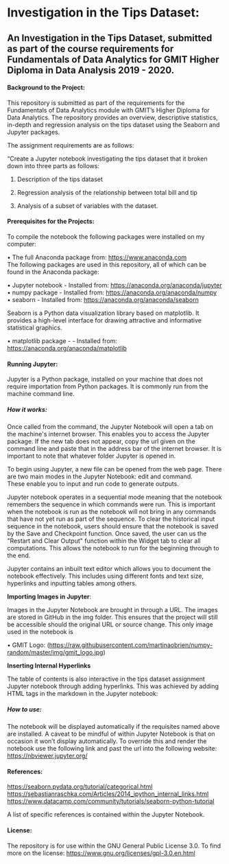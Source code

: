 # Investigation in the Tips Dataset:

## An Investigation in the Tips Dataset, submitted as part of the course requirements for Fundamentals of Data Analytics for GMIT Higher Diploma in Data Analysis 2019 - 2020.


#### Background to the Project:

This repository is submitted as part of the requirements for the Fundamentals of Data Analytics module with GMIT’s Higher Diploma for Data Analytics. The repository provides an overview, descriptive statistics, in-depth and regression analysis on the tips dataset using the Seaborn and Jupyter packages.

The assignment requirements are as follows: <br>

“Create a Jupyter notebook investigating the tips dataset that it broken down into three parts as follows:<br>

1.	Description of the tips dataset <br>

2.	Regression analysis of the relationship between total bill and tip <br>

3.	Analysis of a subset of variables with the dataset.<br>

#### Prerequisites for the Projects:

To compile the notebook the following packages were installed on my computer:<br>

• The full Anaconda package from: https://www.anaconda.com <br>
The following packages are used in this repository, all of which can be found in the Anaconda package:<br>

• Jupyter notebook - Installed from: https://anaconda.org/anaconda/jupyter<br>
• numpy package - Installed from: https://anaconda.org/anaconda/numpy<br>
• seaborn - Installed from: https://anaconda.org/anaconda/seaborn<br>

Seaborn is a Python data visualization library based on matplotlib. It provides a high-level interface for drawing attractive and informative statistical graphics.

• matplotlib package - - Installed from: https://anaconda.org/anaconda/matplotlib

#### Running Jupyter:

Jupyter is a Python package, installed on your machine that does not require importation from Python packages. It is commonly run from the machine command line. 

##### How it works:

Once called from the command, the Jupyter Notebook will open a tab on the machine's internet browser. This enables you to access the Jupyter package. If the new tab does not appear, copy the url given on the command line and paste that in the address bar of the internet browser. It is important to note that whatever folder Jupyter is opened in.<br>

To begin using Jupyter, a new file can be opened from the web page. There are two main modes in the Jupyter Notebook: edit and command. <br>
These enable you to input and run code to generate outputs.

Jupyter notebook operates in a sequential mode meaning that the notebook remembers the sequence in which commands were run. This is important when the notebook is run as the notebook will not bring in any commands that have not yet run as part of the sequence. To clear the historical input sequence in the notebook, users should ensure that the notebook is saved by the Save and Checkpoint function. Once saved, the user can us the "Restart and Clear Output" function within the Widget tab to clear all computations. This allows the notebook to run for the beginning through to the end.<br>

Jupyter contains an inbuilt text editor which allows you to document the notebook effectively. This includes using different fonts and text size, hyperlinks and inputting tables among others.<br>

**Importing Images in Jupyter**:

Images in the Jupyter Notebook are brought in through a URL. The images are stored in GitHub in the img folder. This ensures that the project will still be accessible should the original URL or source change. This only image used in the notebook is

•	GMIT Logo: (https://raw.githubusercontent.com/martinaobrien/numpy-random/master/img/gmit_logo.jpg)


**Inserting Internal Hyperlinks**

The table of contents is also interactive in the tips dataset assignment Jupyter notebook through adding hyperlinks. 
This was achieved by adding HTML tags in the markdown in the Jupyter notebook: 

##### How to use:
The notebook will be displayed automatically if the requisites named above are installed. A caveat to be mindful of within Jupyter Notebook is that on occasion it won’t display automatically. To override this and render the notebook use the following link and past the url into the following website: https://nbviewer.jupyter.org/

#### References:

https://seaborn.pydata.org/tutorial/categorical.html <br>
https://sebastianraschka.com/Articles/2014_ipython_internal_links.html <br> 
https://www.datacamp.com/community/tutorials/seaborn-python-tutorial<br>

A list of specific references is contained within the Jupyter Notebook.

#### License:
The repository is for use within the GNU General Public License 3.0.
To find more on the license: https://www.gnu.org/licenses/gpl-3.0.en.html



